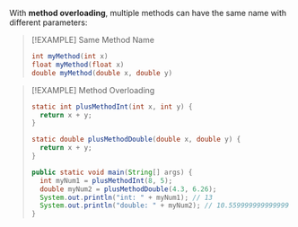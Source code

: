 With **method overloading**, multiple methods can have the same name with different parameters:

> [!EXAMPLE] Same Method Name
> ```java
> int myMethod(int x)
> float myMethod(float x)
> double myMethod(double x, double y)
> ```


> [!EXAMPLE] Method Overloading
> ```java
> static int plusMethodInt(int x, int y) {
>   return x + y;
> }
> 
> static double plusMethodDouble(double x, double y) {
>   return x + y;
> }
> 
> public static void main(String[] args) {
>   int myNum1 = plusMethodInt(8, 5);
>   double myNum2 = plusMethodDouble(4.3, 6.26);
>   System.out.println("int: " + myNum1); // 13
>   System.out.println("double: " + myNum2); // 10.559999999999999
> }
> ```

